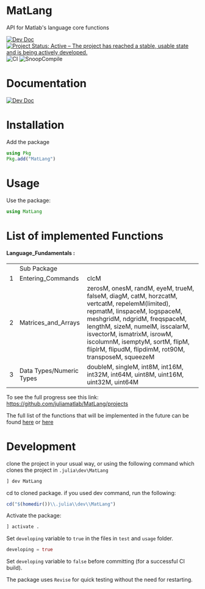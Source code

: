 # MatLang
API for Matlab's language core functions

[![Dev Doc](https://img.shields.io/badge/docs-dev-blue.svg)](https://juliamatlab.github.io/MatLang/dev)
[![Project Status: Active – The project has reached a stable, usable state and is being actively developed.](https://www.repostatus.org/badges/latest/active.svg)](https://www.repostatus.org/#active)
![CI](https://github.com/juliamatlab/MatLang/workflows/CI/badge.svg)
![SnoopCompile](https://github.com/juliamatlab/MatLang/workflows/SnoopCompile/badge.svg)

# Documentation
[![Dev Doc](https://img.shields.io/badge/docs-dev-blue.svg)](https://juliamatlab.github.io/MatLang/dev)

# Installation
Add the package
```julia
using Pkg
Pkg.add("MatLang")
```
# Usage
Use the package:
```julia
using MatLang
```

# List of implemented Functions
#### Language_Fundamentals :
<table>
    <tr>
        <td></td>
        <td>Sub Package</td>
        <td></td>
    </tr>
    <tr>
        <td>1</td>
        <td>Entering_Commands</td>
        <td>clcM</td>
    </tr>
    <tr>
        <td>2</td>
        <td>Matrices_and_Arrays</td>
        <td>zerosM, onesM, randM, eyeM, trueM, falseM, diagM, catM, horzcatM, vertcatM, repelemM(limited), repmatM, linspaceM, logspaceM, meshgridM, ndgridM, freqspaceM, lengthM, sizeM, numelM, isscalarM, isvectorM, ismatrixM, isrowM, iscolumnM, isemptyM, sortM, flipM, fliplrM, flipudM, flipdimM, rot90M, transposeM, squeezeM</td>
    </tr>
    <tr>
        <td>3</td>
        <td>Data Types/Numeric Types</td>
        <td>doubleM, singleM, int8M, int16M, int32M, int64M, uint8M, uint16M, uint32M, uint64M</td>
    </tr>
</table>

To see the full progress see this link: https://github.com/juliamatlab/MatLang/projects

The full list of the functions that will be implemented in the future can be found [here](https://github.com/juliamatlab/MatLang/projects) or [here](https://www.mathworks.com/help/matlab/referencelist.html;jsessionid=e221a09e47ed26d2b333ea600f68?type=function)

# Development
clone the project in your usual way, or using the following command which clones the project in `.julia\dev\MatLang`
```julia
] dev MatLang
```
cd to cloned package. if you used dev command, run the following:
```julia
cd("$(homedir())\\.julia\\dev\\MatLang")
```
Activate the package:
```julia
] activate .
```
Set `developing` variable to `true` in the files in `test` and `usage` folder.
```julia
developing = true
```
Set `developing` variable to `false` before committing (for a successful CI build).

The package uses `Revise` for quick testing without the need for restarting.
